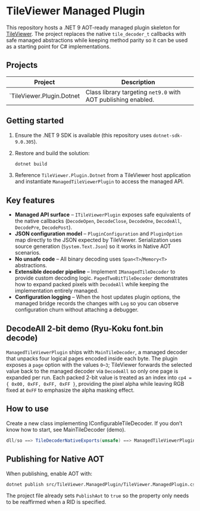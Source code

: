 # TileViewer Managed Plugin

This repository hosts a .NET 9 AOT-ready managed plugin skeleton for [TileViewer](https://github.com/YuriSizuku/TileViewer).
The project replaces the native `tile_decoder_t` callbacks with safe managed abstractions while keeping method parity so it can
be used as a starting point for C# implementations.

## Projects

| Project | Description |
| --- | --- |
| `TileViewer.Plugin.Dotnet | Class library targeting `net9.0` with AOT publishing enabled. |

## Getting started

1. Ensure the .NET 9 SDK is available (this repository uses `dotnet-sdk-9.0.305`).
2. Restore and build the solution:

   ```bash
   dotnet build
   ```

3. Reference `TileViewer.Plugin.Dotnet` from a TileViewer host application and instantiate `ManagedTileViewerPlugin` to access the managed API.

## Key features

- **Managed API surface** – `ITileViewerPlugin` exposes safe equivalents of the native callbacks (`DecodeOpen`, `DecodeClose`, `DecodeOne`, `DecodeAll`, `DecodePre`, `DecodePost`).
- **JSON configuration model** – `PluginConfiguration` and `PluginOption` map directly to the JSON expected by TileViewer. Serialization uses source generation (`System.Text.Json`) so it works in Native AOT scenarios.
- **No unsafe code** – All binary decoding uses `Span<T>`/`Memory<T>` abstractions.
- **Extensible decoder pipeline** – Implement `IManagedTileDecoder` to provide custom decoding logic. `PagedTwoBitTileDecoder` demonstrates how to expand packed pixels with `DecodeAll` while keeping the implementation entirely managed.
- **Configuration logging** – When the host updates plugin options, the managed bridge records the changes with `Log` so you can observe configuration churn without attaching a debugger.

## DecodeAll 2-bit demo (Ryu-Koku font.bin decode)

`ManagedTileViewerPlugin` ships with `MainTileDecoder`, a managed decoder that unpacks four logical pages encoded inside each byte. The plugin exposes a `page` option with the values `0`–`3`; TileViewer forwards the selected value back to the managed decoder via `DecodeAll` so only one page is expanded per run. Each packed 2-bit value is treated as an index into `cp4 = { 0x00, 0xFF, 0xFF, 0xFF }`, providing the pixel alpha while leaving RGB fixed at `0xFF` to emphasize the alpha masking effect.

## How to use 
Create a new class implementing IConfigurableTileDecoder. If you don’t know how to start, see MainTileDecoder (demo).
```c#
dll/so ==> TileDecoderNativeExports(unsafe) ==> ManagedTileViewerPlugin ==> IConfigurableTileDecoder
```

## Publishing for Native AOT

When publishing, enable AOT with:

```bash
dotnet publish src/TileViewer.ManagedPlugin/TileViewer.ManagedPlugin.csproj -c Release -r win-x64 -p:PublishAot=true
```

The project file already sets `PublishAot` to `true` so the property only needs to be reaffirmed when a RID is specified.
